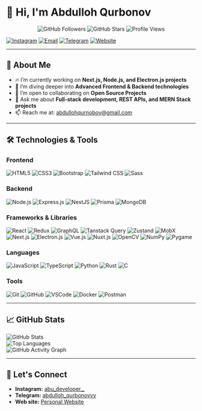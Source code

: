 # 👋 Hi, I'm Abdulloh Qurbonov

<p align="center">
  <img src="https://img.shields.io/github/followers/abdullohqurbon0v?style=social" alt="GitHub Followers" />
  <img src="https://img.shields.io/github/stars/abdullohqurbon0v?style=social" alt="GitHub Stars" />
  <img src="https://komarev.com/ghpvc/?username=abdullohqurbon0v&label=Profile%20Views&color=0e75b6&style=plastic" alt="Profile Views" />
</p>

[![Instagram](https://img.shields.io/badge/Instagram-f542e0?style=for-the-badge&logo=instagram&logoColor=white)](https://www.instagram.com/abu_developer._) [![Email](https://img.shields.io/badge/Email-D14836?style=for-the-badge&logo=gmail&logoColor=white)](mailto:abdullohqurnobov@gmail.com) [![Telegram](https://img.shields.io/badge/Telegram-26A5E4?style=for-the-badge&logo=telegram&logoColor=white)](https://t.me/abdulloh_qurbonovvv) [![Website](https://img.shields.io/badge/Website-000000?style=for-the-badge&logo=vercel&logoColor=white)](https://abdullohfolio-3.vercel.app/)

---

## 🚀 About Me
- 🔥 I’m currently working on **Next.js, Node.js, and Electron.js projects**  
- 🌱 I’m diving deeper into **Advanced Frontend & Backend technologies**  
- 🤝 I’m open to collaborating on **Open Source Projects**  
- 💬 Ask me about **Full-stack development, REST APIs, and MERN Stack projects**  
- 📫 Reach me at: [abdullohqurnobov@gmail.com](mailto:abdullohqurnobov@gmail.com)  

---

## 🛠️ Technologies & Tools

### Frontend
![HTML5](https://img.shields.io/badge/HTML5-E34F26?style=for-the-badge&logo=html5&logoColor=white) ![CSS3](https://img.shields.io/badge/CSS3-1572B6?style=for-the-badge&logo=css3&logoColor=white) ![Bootstrap](https://img.shields.io/badge/Bootstrap-7952B3?style=for-the-badge&logo=bootstrap&logoColor=white) ![Tailwind CSS](https://img.shields.io/badge/Tailwind_CSS-38B2AC?style=for-the-badge&logo=tailwind-css&logoColor=white) ![Sass](https://img.shields.io/badge/Sass-CC6699?style=for-the-badge&logo=sass&logoColor=white)

### Backend
![Node.js](https://img.shields.io/badge/Node.js-339933?style=for-the-badge&logo=nodedotjs&logoColor=white) ![Express.js](https://img.shields.io/badge/Express.js-000000?style=for-the-badge&logo=express&logoColor=white) ![NestJS](https://img.shields.io/badge/NestJS-E0234E?style=for-the-badge&logo=nestjs&logoColor=white)  ![Prisma](https://img.shields.io/badge/Prisma-2D3748?style=for-the-badge&logo=prisma&logoColor=white) ![MongoDB](https://img.shields.io/badge/MongoDB-47A248?style=for-the-badge&logo=mongodb&logoColor=white) 


### Frameworks & Libraries
![React](https://img.shields.io/badge/React-61DAFB?style=for-the-badge&logo=react&logoColor=black) ![Redux](https://img.shields.io/badge/Redux-764ABC?style=for-the-badge&logo=redux&logoColor=white) ![GraphQL](https://img.shields.io/badge/GraphQL-E10098?style=for-the-badge&logo=graphql&logoColor=white)  ![Tanstack Query](https://img.shields.io/badge/Tanstack_Query-FF4154?style=for-the-badge&logo=react-query&logoColor=white) ![Zustand](https://img.shields.io/badge/Zustand-000000?style=for-the-badge&logo=react&logoColor=white) ![MobX](https://img.shields.io/badge/MobX-FF9955?style=for-the-badge&logo=mobx&logoColor=white)  ![Next.js](https://img.shields.io/badge/Next.js-000000?style=for-the-badge&logo=nextdotjs&logoColor=white) ![Electron.js](https://img.shields.io/badge/Electron-47848F?style=for-the-badge&logo=electron&logoColor=white) ![Vue.js](https://img.shields.io/badge/Vue.js-4FC08D?style=for-the-badge&logo=vue.js&logoColor=white) ![Nuxt.js](https://img.shields.io/badge/Nuxt.js-00C58E?style=for-the-badge&logo=nuxtdotjs&logoColor=white) ![OpenCV](https://img.shields.io/badge/OpenCV-5C3EE8?style=for-the-badge&logo=opencv&logoColor=white) ![NumPy](https://img.shields.io/badge/NumPy-013243?style=for-the-badge&logo=numpy&logoColor=white) ![Pygame](https://img.shields.io/badge/Pygame-3776AB?style=for-the-badge&logo=python&logoColor=white)

### Languages
![JavaScript](https://img.shields.io/badge/JavaScript-F7DF1E?style=for-the-badge&logo=javascript&logoColor=black) ![TypeScript](https://img.shields.io/badge/TypeScript-007ACC?style=for-the-badge&logo=typescript&logoColor=white) ![Python](https://img.shields.io/badge/Python-3776AB?style=for-the-badge&logo=python&logoColor=white) ![Rust](https://img.shields.io/badge/Rust-000000?style=for-the-badge&logo=rust&logoColor=white) ![C](https://img.shields.io/badge/C-00599C?style=for-the-badge&logo=c&logoColor=white)

### Tools
![Git](https://img.shields.io/badge/Git-F05032?style=for-the-badge&logo=git&logoColor=white) ![GitHub](https://img.shields.io/badge/GitHub-181717?style=for-the-badge&logo=github&logoColor=white) ![VSCode](https://img.shields.io/badge/Visual_Studio_Code-0078D4?style=for-the-badge&logo=visual-studio-code&logoColor=white) ![Docker](https://img.shields.io/badge/Docker-2496ED?style=for-the-badge&logo=docker&logoColor=white) ![Postman](https://img.shields.io/badge/Postman-FF6C37?style=for-the-badge&logo=postman&logoColor=white)

---

## 📈 GitHub Stats
![GitHub Stats](https://github-readme-stats.vercel.app/api?username=abdullohqurbon0v&show_icons=true&theme=tokyonight)  
![Top Languages](https://github-readme-stats.vercel.app/api/top-langs/?username=abdullohqurbon0v&layout=compact&theme=tokyonight)  
![GitHub Activity Graph](https://github-readme-activity-graph.vercel.app/graph?username=abdullohqurbon0v&bg_color=0d1117&color=00aaff&line=0077ff&point=66ccff&area=true)

---

## 🤝 Let's Connect
- <b>Instagram:</b> [abu_developer._](https://www.instagram.com/a_qurbonov_/)  
- <b>Telegram:</b> [abdulloh_qurbonovvv](https://t.me/abdulloh_qurbonovvv)  
- <b>Web site:</b> [Personal Website](https://abdullohfolio-3.vercel.app/)
